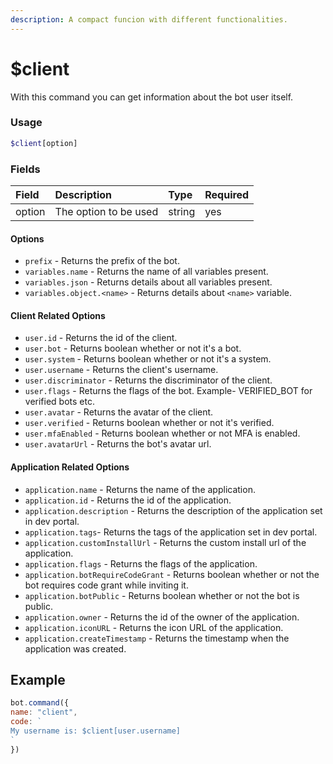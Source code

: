 ```yaml
---
description: A compact funcion with different functionalities.
---
```


# $client

With this command you can get information about the bot user itself.

### Usage 
```php
$client[option]
```

### Fields

| Field | Description | Type | Required |
| :--- | :--- | :--- | :--- |
| option | The option to be used | string | yes |

#### Options

- `prefix` - Returns the prefix of the bot.
- `variables.name` - Returns the name of all variables present.
- `variables.json` - Returns details about all variables present.
- `variables.object.<name>` - Returns details about `<name>` variable.

#### Client Related Options
- `user.id` - Returns the id of the client.
- `user.bot` - Returns boolean whether or not it's a bot.
- `user.system` - Returns boolean whether or not it's a system.
- `user.username` - Returns the client's username.
- `user.discriminator` - Returns the discriminator of the client.
- `user.flags` - Returns the flags of the bot. Example- VERIFIED_BOT for verified bots etc.
- `user.avatar` - Returns the avatar of the client.
- `user.verified` - Returns boolean whether or not it's verified.
- `user.mfaEnabled` - Returns boolean whether or not MFA is enabled.
- `user.avatarUrl` - Returns the bot's avatar url.

#### Application Related Options
- `application.name` - Returns the name of the application.
- `application.id` - Returns the id of the application.
- `application.description` - Returns the description of the application set in dev portal.
- `application.tags`- Returns the tags of the application set in dev portal.
- `application.customInstallUrl` - Returns the custom install url of the application.
- `application.flags` - Returns the flags of the application.
- `application.botRequireCodeGrant` - Returns boolean whether or not the bot requires code grant while inviting it.
- `application.botPublic` - Returns boolean whether or not the bot is public.
- `application.owner` - Returns the id of the owner of the application.
- `application.iconURL` - Returns the icon URL of the application.
- `application.createTimestamp` - Returns the timestamp when the application was created.




## Example

```javascript
bot.command({
name: "client",
code: `
My username is: $client[user.username]
`
})
```

